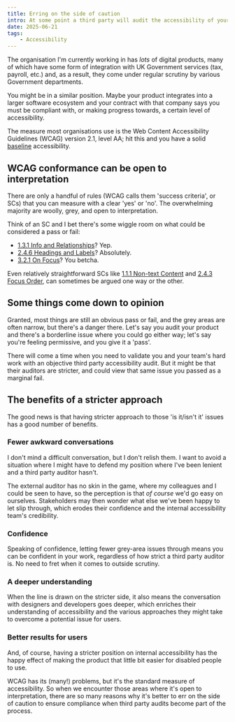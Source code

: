 ```yaml
---
title: Erring on the side of caution
intro: At some point a third party will audit the accessibility of your product; being strict now makes that process smoother and far less stressful.
date: 2025-06-21
tags:
    - Accessibility
---
```


The organisation I'm currently working in has *lots* of digital products, many of which have some form of integration with UK Government services (tax, payroll, etc.) and, as a result, they come under regular scrutiny by various Government departments.

You might be in a similar position. Maybe your product integrates into a larger software ecosystem and your contract with that company says you must be compliant with, or making progress towards, a certain level of accessibility.

The measure most organisations use is the Web Content Accessibility Guidelines (WCAG) version 2.1, level AA; hit this and you have a solid [baseline](/blog/accessibility-doesnt-stop-at-wcag-compliance) accessibility.


## WCAG conformance can be open to interpretation

There are only a handful of rules (WCAG calls them 'success criteria', or SCs) that you can measure with a clear 'yes' or 'no'. The overwhelming majority are woolly, grey, and open to interpretation.

Think of an SC and I bet there's some wiggle room on what could be considered a pass or fail:

- [1.3.1 Info and Relationships](https://www.w3.org/TR/WCAG/#info-and-relationships)? Yep.
- [2.4.6 Headings and Labels](https://www.w3.org/TR/WCAG/#headings-and-labels)? Absolutely.
- [3.2.1 On Focus](https://www.w3.org/TR/WCAG/#on-focus)? You betcha.

Even relatively straightforward SCs like [1.1.1 Non-text Content](https://www.w3.org/TR/WCAG/#non-text-content) and [2.4.3 Focus Order](https://www.w3.org/TR/WCAG/#focus-order), can sometimes be argued one way or the other.


## Some things come down to opinion

Granted, most things are still an obvious pass or fail, and the grey areas are often narrow, but there's a danger there. Let's say you audit your product and there's a borderline issue where you could go either way; let's say you're feeling permissive, and you give it a 'pass'.

There will come a time when you need to validate you and your team's hard work with an objective third party accessibility audit. But it might be that their auditors are stricter, and could view that same issue you passed as a marginal fail.


## The benefits of a stricter approach

The good news is that having stricter approach to those 'is it/isn't it' issues has a good number of benefits.

### Fewer awkward conversations

I don't mind a difficult conversation, but I don't relish them. I want to avoid a situation where I might have to defend my position where I've been lenient and a third party auditor hasn't.

The external auditor has no skin in the game, where my colleagues and I could be seen to have, so the perception is that *of course* we'd go easy on ourselves. Stakeholders may then wonder what else we've been happy to let slip through, which erodes their confidence and the internal accessibility team's credibility.

### Confidence

Speaking of confidence, letting fewer grey-area issues through means you can be confident in your work, regardless of how strict a third party auditor is. No need to fret when it comes to outside scrutiny.

### A deeper understanding

When the line is drawn on the stricter side, it also means the conversation with designers and developers goes deeper, which enriches their understanding of accessibility and the various approaches they might take to overcome a potential issue for users.

### Better results for users

And, of course, having a stricter position on internal accessibility has the happy effect of making the product that little bit easier for disabled people to use.

WCAG has its (many!) problems, but it's the standard measure of accessibility. So when we encounter those areas where it's open to interpretation, there are so many reasons why it's better to err on the side of caution to ensure compliance when third party audits become part of the process.
